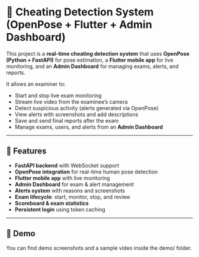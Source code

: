 # 🎥 Cheating Detection System (OpenPose + Flutter + Admin Dashboard)

This project is a **real-time cheating detection system** that uses **OpenPose (Python + FastAPI)** for pose estimation, a **Flutter mobile app** for live monitoring, and an **Admin Dashboard** for managing exams, alerts, and reports.  

It allows an examiner to:
- Start and stop live exam monitoring  
- Stream live video from the examinee’s camera  
- Detect suspicious activity (alerts generated via OpenPose)  
- View alerts with screenshots and add descriptions  
- Save and send final reports after the exam  
- Manage exams, users, and alerts from an **Admin Dashboard**  

---

## 🚀 Features
- **FastAPI backend** with WebSocket support  
- **OpenPose integration** for real-time human pose detection  
- **Flutter mobile app** with live monitoring  
- **Admin Dashboard** for exam & alert management  
- **Alerts system** with reasons and screenshots  
- **Exam lifecycle**: start, monitor, stop, and review  
- **Scoreboard & exam statistics**  
- **Persistent login** using token caching  

---

## 📂 Demo
You can find demo screenshots and a sample video inside the demo/
 folder.
